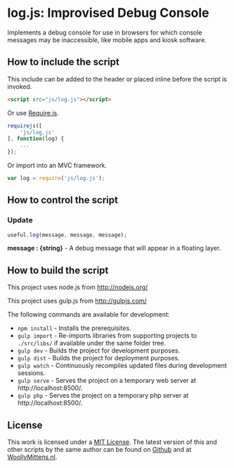# log.js: Improvised Debug Console

Implements a debug console for use in browsers for which console messages may be inaccessible, like mobile apps and kiosk software.

## How to include the script

This include can be added to the header or placed inline before the script is invoked.

```html
<script src="js/log.js"></script>
```

Or use [Require.js](https://requirejs.org/).

```js
requirejs([
	'js/log.js'
], function(log) {
	...
});
```

Or import into an MVC framework.

```js
var log = require('js/log.js');
```

## How to control the script

### Update

```javascript
useful.log(message, message, message);
```

**message : {string}** - A debug message that will appear in a floating layer.

## How to build the script

This project uses node.js from http://nodejs.org/

This project uses gulp.js from http://gulpjs.com/

The following commands are available for development:
+ `npm install` - Installs the prerequisites.
+ `gulp import` - Re-imports libraries from supporting projects to `./src/libs/` if available under the same folder tree.
+ `gulp dev` - Builds the project for development purposes.
+ `gulp dist` - Builds the project for deployment purposes.
+ `gulp watch` - Continuously recompiles updated files during development sessions.
+ `gulp serve` - Serves the project on a temporary web server at http://localhost:8500/.
+ `gulp php` - Serves the project on a temporary php server at http://localhost:8500/.

## License

This work is licensed under a [MIT License](https://opensource.org/licenses/MIT). The latest version of this and other scripts by the same author can be found on [Github](https://github.com/WoollyMittens) and at [WoollyMittens.nl](https://www.woollymittens.nl/).
